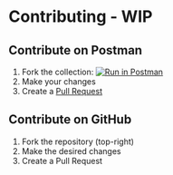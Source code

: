 # Contributing - WIP

## Contribute on Postman

1. Fork the collection: 
[![Run in Postman](https://run.pstmn.io/button.svg)](https://god.gw.postman.com/run-collection/13183464-90abb798-cb85-43cb-ba3a-ae7941e968da?action=collection%2Ffork&collection-url=entityId%3D13183464-90abb798-cb85-43cb-ba3a-ae7941e968da%26entityType%3Dcollection%26workspaceId%3D6f729c41-9538-4a0f-a4e0-8a02d92d1e73)
2. Make your changes
3. Create a [Pull Request](https://learning.postman.com/docs/collaborating-in-postman/version-control-for-collections/#creating-pull-requests)

## Contribute on GitHub

1. Fork the repository (top-right)
2. Make the desired changes
3. Create a Pull Request
